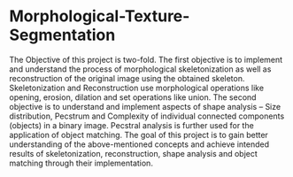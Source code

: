 # Morphological-Texture-Segmentation

The Objective of this project is two-fold. The first objective is to implement and understand the process of morphological skeletonization as well as reconstruction of the original image using the obtained skeleton. Skeletonization and Reconstruction use morphological operations like opening, erosion, dilation and set operations like union. The second objective is to understand and implement aspects of shape analysis – Size distribution, Pecstrum and Complexity of individual connected components (objects) in a binary image. Pecstral analysis is further used for the application of object matching. The goal of this project is to gain better understanding of the above-mentioned concepts and achieve intended results of skeletonization, reconstruction, shape analysis and object matching through their implementation.
